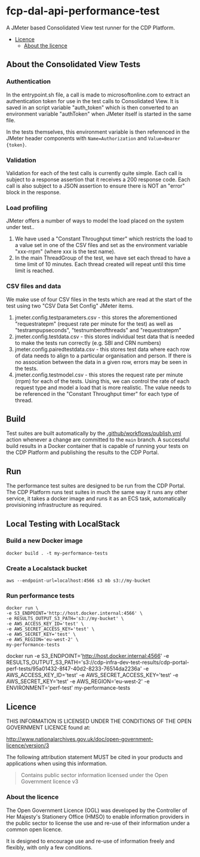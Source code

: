 # fcp-dal-api-performance-test

A JMeter based Consolidated View test runner for the CDP Platform.

- [Licence](#licence)
  - [About the licence](#about-the-licence)

## About the Consolidated View Tests

### Authentication

In the entrypoint.sh file, a call is made to microsoftonline.com to extract an authentication token for use in the test calls to Consolidated View. It is saved in an script variable "auth_token" which is then converted to an environment variable "authToken" when JMeter itself is started in the same file.

In the tests themselves, this environment variable is then referenced in the JMeter header components with `Name=Authorization` and `Value=Bearer {token}`.

### Validation

Validation for each of the test calls is currently quite simple. Each call is subject to a response assertion that it receives a 200 response code. Each call is also subject to a JSON assertion to ensure there is NOT an "error" block in the response.

### Load profiling

JMeter offers a number of ways to model the load placed on the system under test..
1. We have used a "Constant Throughput timer" which restricts the load to a value set in one of the CSV files and set as the environment variable "xxx-rrpm" (where xxx is the test name).
2. In the main ThreadGroup of the test, we have set each thread to have a time limit of 10 minutes. Each thread created will repeat until this time limit is reached.

### CSV files and data

We make use of four CSV files in the tests which are read at the start of the test using two "CSV Data Set Config" JMeter items.
1. jmeter.config.testparameters.csv - this stores the aforementioned "requestratepm" (request rate per minute for the test) as well as "testrampupseconds", "testnumberofthreads" and "requestratepm"
2. jmeter.config.testdata.csv - this stores individual test data that is needed to make the tests run correctly (e.g. SBI and CRN numbers)
3. jmeter.config.pairedtestdata.csv - this stores test data where each row of data needs to align to a particular organisation and person. If there is no association between the data in a given row, errors may be seen in the tests.
4. jmeter.config.testmodel.csv - this stores the request rate per minute (rrpm) for each of the tests. Using this, we can control the rate of each request type and model a load that is more realistic. The value needs to be referenced in the "Constant Throughput timer" for each type of thread.

## Build

Test suites are built automatically by the [.github/workflows/publish.yml](.github/workflows/publish.yml) action whenever a change are committed to the `main` branch.
A successful build results in a Docker container that is capable of running your tests on the CDP Platform and publishing the results to the CDP Portal.

## Run

The performance test suites are designed to be run from the CDP Portal.
The CDP Platform runs test suites in much the same way it runs any other service, it takes a docker image and runs it as an ECS task, automatically provisioning infrastructure as required.

## Local Testing with LocalStack

### Build a new Docker image
```
docker build . -t my-performance-tests
```
### Create a Localstack bucket
```
aws --endpoint-url=localhost:4566 s3 mb s3://my-bucket
```

### Run performance tests

```
docker run \
-e S3_ENDPOINT='http://host.docker.internal:4566' \
-e RESULTS_OUTPUT_S3_PATH='s3://my-bucket' \
-e AWS_ACCESS_KEY_ID='test' \
-e AWS_SECRET_ACCESS_KEY='test' \
-e AWS_SECRET_KEY='test' \
-e AWS_REGION='eu-west-2' \
my-performance-tests
```

docker run -e S3_ENDPOINT='http://host.docker.internal:4566' -e RESULTS_OUTPUT_S3_PATH='s3://cdp-infra-dev-test-results/cdp-portal-perf-tests/95a01432-8f47-40d2-8233-76514da2236a' -e AWS_ACCESS_KEY_ID='test' -e AWS_SECRET_ACCESS_KEY='test' -e AWS_SECRET_KEY='test' -e AWS_REGION='eu-west-2' -e ENVIRONMENT='perf-test' my-performance-tests


## Licence

THIS INFORMATION IS LICENSED UNDER THE CONDITIONS OF THE OPEN GOVERNMENT LICENCE found at:

<http://www.nationalarchives.gov.uk/doc/open-government-licence/version/3>

The following attribution statement MUST be cited in your products and applications when using this information.

> Contains public sector information licensed under the Open Government licence v3

### About the licence

The Open Government Licence (OGL) was developed by the Controller of Her Majesty's Stationery Office (HMSO) to enable
information providers in the public sector to license the use and re-use of their information under a common open
licence.

It is designed to encourage use and re-use of information freely and flexibly, with only a few conditions.
